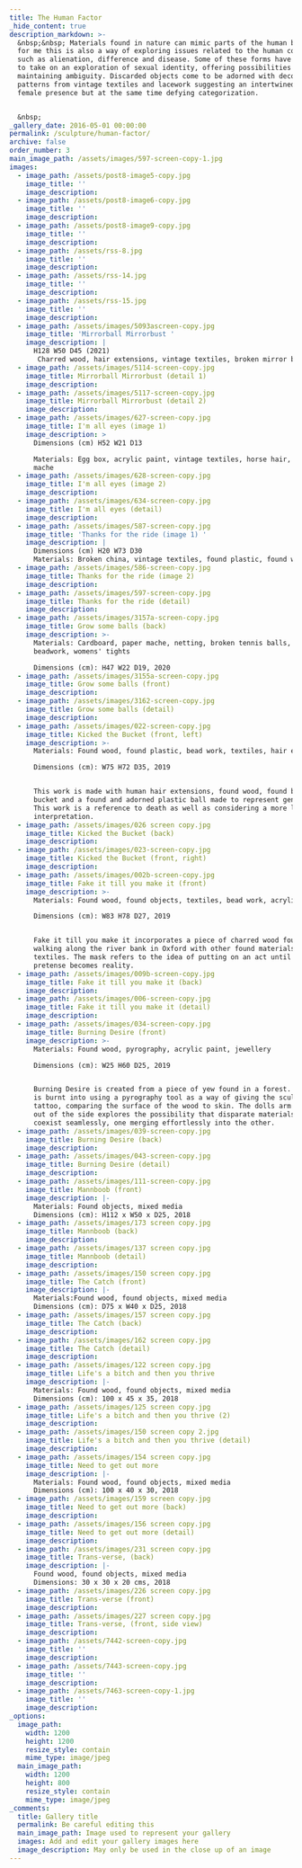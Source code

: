 ```yaml
---
title: The Human Factor
_hide_content: true
description_markdown: >-
  &nbsp;&nbsp; Materials found in nature can mimic parts of the human body and
  for me this is also a way of exploring issues related to the human condition
  such as alienation, difference and disease. Some of these forms have evolved
  to take on an exploration of sexual identity, offering possibilities but
  maintaining ambiguity. Discarded objects come to be adorned with decorative
  patterns from vintage textiles and lacework suggesting an intertwined male and
  female presence but at the same time defying categorization.


  &nbsp;
_gallery_date: 2016-05-01 00:00:00
permalink: /sculpture/human-factor/
archive: false
order_number: 3
main_image_path: /assets/images/597-screen-copy-1.jpg
images:
  - image_path: /assets/post8-image5-copy.jpg
    image_title: ''
    image_description:
  - image_path: /assets/post8-image6-copy.jpg
    image_title: ''
    image_description:
  - image_path: /assets/post8-image9-copy.jpg
    image_title: ''
    image_description:
  - image_path: /assets/rss-8.jpg
    image_title: ''
    image_description:
  - image_path: /assets/rss-14.jpg
    image_title: ''
    image_description:
  - image_path: /assets/rss-15.jpg
    image_title: ''
    image_description:
  - image_path: /assets/images/5093ascreen-copy.jpg
    image_title: 'Mirrorball Mirrorbust '
    image_description: |
      H128 W50 D45 (2021)
       Charred wood, hair extensions, vintage textiles, broken mirror ball, shells 
  - image_path: /assets/images/5114-screen-copy.jpg
    image_title: Mirrorball Mirrorbust (detail 1)
    image_description:
  - image_path: /assets/images/5117-screen-copy.jpg
    image_title: Mirrorball Mirrorbust (detail 2)
    image_description:
  - image_path: /assets/images/627-screen-copy.jpg
    image_title: I'm all eyes (image 1)
    image_description: >
      Dimensions (cm) H52 W21 D13

      Materials: Egg box, acrylic paint, vintage textiles, horse hair, paper
      mache
  - image_path: /assets/images/628-screen-copy.jpg
    image_title: I'm all eyes (image 2)
    image_description:
  - image_path: /assets/images/634-screen-copy.jpg
    image_title: I'm all eyes (detail)
    image_description:
  - image_path: /assets/images/587-screen-copy.jpg
    image_title: 'Thanks for the ride (image 1) '
    image_description: |
      Dimensions (cm) H20 W73 D30 
      Materials: Broken china, vintage textiles, found plastic, found wood
  - image_path: /assets/images/586-screen-copy.jpg
    image_title: Thanks for the ride (image 2)
    image_description:
  - image_path: /assets/images/597-screen-copy.jpg
    image_title: Thanks for the ride (detail)
    image_description:
  - image_path: /assets/images/3157a-screen-copy.jpg
    image_title: Grow some balls (back)
    image_description: >-
      Materials: Cardboard, paper mache, netting, broken tennis balls, textiles,
      beadwork, womens' tights

      Dimensions (cm): H47 W22 D19, 2020
  - image_path: /assets/images/3155a-screen-copy.jpg
    image_title: Grow some balls (front)
    image_description:
  - image_path: /assets/images/3162-screen-copy.jpg
    image_title: Grow some balls (detail)
    image_description:
  - image_path: /assets/images/022-screen-copy.jpg
    image_title: Kicked the Bucket (front, left)
    image_description: >-
      Materials: Found wood, found plastic, bead work, textiles, hair extensions

      Dimensions (cm): W75 H72 D35, 2019


      This work is made with human hair extensions, found wood, found broken
      bucket and a found and adorned plastic ball made to represent genitalia.
      This work is a reference to death as well as considering a more literal
      interpretation.
  - image_path: /assets/images/026 screen copy.jpg
    image_title: Kicked the Bucket (back)
    image_description:
  - image_path: /assets/images/023-screen-copy.jpg
    image_title: Kicked the Bucket (front, right)
    image_description:
  - image_path: /assets/images/002b-screen-copy.jpg
    image_title: Fake it till you make it (front)
    image_description: >-
      Materials: Found wood, found objects, textiles, bead work, acrylic paint

      Dimensions (cm): W83 H78 D27, 2019


      Fake it till you make it incorporates a piece of charred wood found whilst
      walking along the river bank in Oxford with other found materials and
      textiles. The mask refers to the idea of putting on an act until playful
      pretense becomes reality.
  - image_path: /assets/images/009b-screen-copy.jpg
    image_title: Fake it till you make it (back)
    image_description:
  - image_path: /assets/images/006-screen-copy.jpg
    image_title: Fake it till you make it (detail)
    image_description:
  - image_path: /assets/images/034-screen-copy.jpg
    image_title: Burning Desire (front)
    image_description: >-
      Materials: Found wood, pyrography, acrylic paint, jewellery

      Dimensions (cm): W25 H60 D25, 2019


      Burning Desire is created from a piece of yew found in a forest. The wood
      is burnt into using a pyrography tool as a way of giving the sculpture a
      tattoo, comparing the surface of the wood to skin. The dolls arm jutting
      out of the side explores the possibility that disparate materials can
      coexist seamlessly, one merging effortlessly into the other.
  - image_path: /assets/images/039-screen-copy.jpg
    image_title: Burning Desire (back)
    image_description:
  - image_path: /assets/images/043-screen-copy.jpg
    image_title: Burning Desire (detail)
    image_description:
  - image_path: /assets/images/111-screen-copy.jpg
    image_title: Mannboob (front)
    image_description: |-
      Materials: Found objects, mixed media
      Dimensions (cm): H112 x W50 x D25, 2018
  - image_path: /assets/images/173 screen copy.jpg
    image_title: Mannboob (back)
    image_description:
  - image_path: /assets/images/137 screen copy.jpg
    image_title: Mannboob (detail)
    image_description:
  - image_path: /assets/images/150 screen copy.jpg
    image_title: The Catch (front)
    image_description: |-
      Materials:Found wood, found objects, mixed media
      Dimensions (cm): D75 x W40 x D25, 2018
  - image_path: /assets/images/157 screen copy.jpg
    image_title: The Catch (back)
    image_description:
  - image_path: /assets/images/162 screen copy.jpg
    image_title: The Catch (detail)
    image_description:
  - image_path: /assets/images/122 screen copy.jpg
    image_title: Life's a bitch and then you thrive
    image_description: |-
      Materials: Found wood, found objects, mixed media
      Dimensions (cm): 100 x 45 x 35, 2018
  - image_path: /assets/images/125 screen copy.jpg
    image_title: Life's a bitch and then you thrive (2)
    image_description:
  - image_path: /assets/images/150 screen copy 2.jpg
    image_title: Life's a bitch and then you thrive (detail)
    image_description:
  - image_path: /assets/images/154 screen copy.jpg
    image_title: Need to get out more
    image_description: |-
      Materials: Found wood, found objects, mixed media
      Dimensions (cm): 100 x 40 x 30, 2018
  - image_path: /assets/images/159 screen copy.jpg
    image_title: Need to get out more (back)
    image_description:
  - image_path: /assets/images/156 screen copy.jpg
    image_title: Need to get out more (detail)
    image_description:
  - image_path: /assets/images/231 screen copy.jpg
    image_title: Trans-verse, (back)
    image_description: |-
      Found wood, found objects, mixed media
      Dimensions: 30 x 30 x 20 cms, 2018
  - image_path: /assets/images/226 screen copy.jpg
    image_title: Trans-verse (front)
    image_description:
  - image_path: /assets/images/227 screen copy.jpg
    image_title: Trans-verse, (front, side view)
    image_description:
  - image_path: /assets/7442-screen-copy.jpg
    image_title: ''
    image_description:
  - image_path: /assets/7443-screen-copy.jpg
    image_title: ''
    image_description:
  - image_path: /assets/7463-screen-copy-1.jpg
    image_title: ''
    image_description:
_options:
  image_path:
    width: 1200
    height: 1200
    resize_style: contain
    mime_type: image/jpeg
  main_image_path:
    width: 1200
    height: 800
    resize_style: contain
    mime_type: image/jpeg
_comments:
  title: Gallery title
  permalink: Be careful editing this
  main_image_path: Image used to represent your gallery
  images: Add and edit your gallery images here
  image_description: May only be used in the close up of an image
---
```


